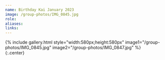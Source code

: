 ```yaml
---
name: Birthday Kai January 2023
image: /group-photos/IMG_0845.jpg
role: 
aliases:
links:
---
```


{% include gallery.html style="width:580px;height:580px" image1="/group-photos/IMG_0845.jpg" image2="/group-photos/IMG_0847.jpg" %} {:.center}
